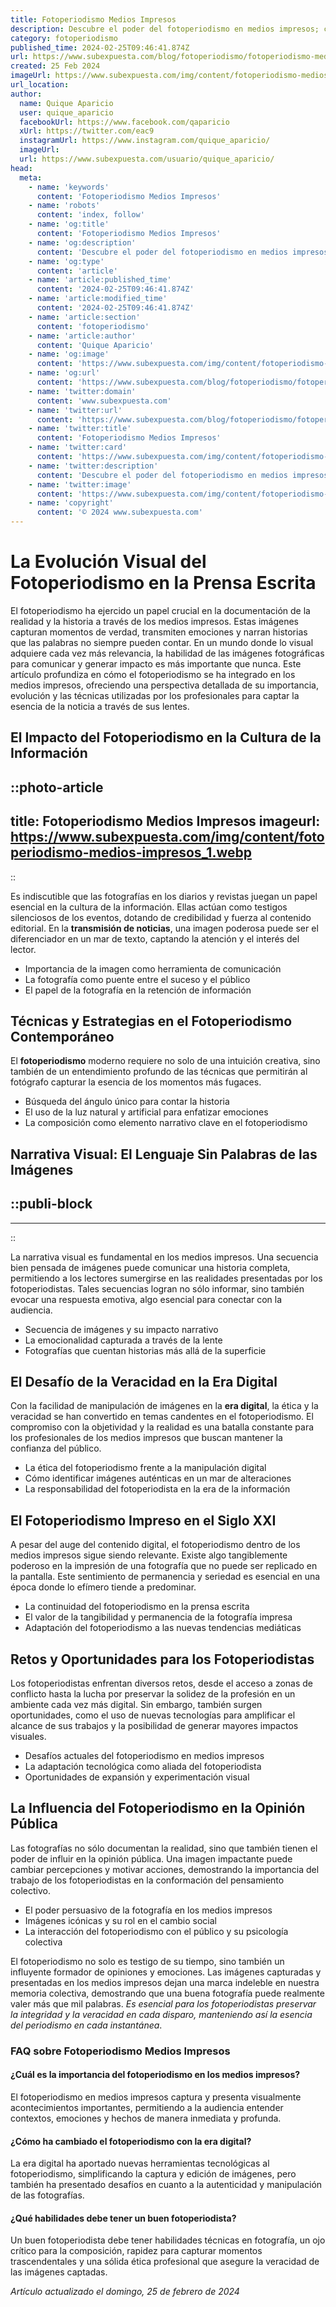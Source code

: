 ```yaml
---
title: Fotoperiodismo Medios Impresos
description: Descubre el poder del fotoperiodismo en medios impresos; capturamos la esencia de la noticia a través de imágenes impactantes que hablan por sí solas.
category: fotoperiodismo
published_time: 2024-02-25T09:46:41.874Z
url: https://www.subexpuesta.com/blog/fotoperiodismo/fotoperiodismo-medios-impresos
created: 25 Feb 2024
imageUrl: https://www.subexpuesta.com/img/content/fotoperiodismo-medios-impresos_1.webp
url_location:
author:
  name: Quique Aparicio
  user: quique_aparicio
  facebookUrl: https://www.facebook.com/qaparicio
  xUrl: https://twitter.com/eac9
  instagramUrl: https://www.instagram.com/quique_aparicio/
  imageUrl: 
  url: https://www.subexpuesta.com/usuario/quique_aparicio/
head:
  meta:
    - name: 'keywords'
      content: 'Fotoperiodismo Medios Impresos'
    - name: 'robots'
      content: 'index, follow'
    - name: 'og:title'
      content: 'Fotoperiodismo Medios Impresos'
    - name: 'og:description'
      content: 'Descubre el poder del fotoperiodismo en medios impresos; capturamos la esencia de la noticia a través de imágenes impactantes que hablan por sí solas.'
    - name: 'og:type'
      content: 'article'
    - name: 'article:published_time'
      content: '2024-02-25T09:46:41.874Z'
    - name: 'article:modified_time'
      content: '2024-02-25T09:46:41.874Z'
    - name: 'article:section'
      content: 'fotoperiodismo'
    - name: 'article:author'
      content: 'Quique Aparicio'
    - name: 'og:image'
      content: 'https://www.subexpuesta.com/img/content/fotoperiodismo-medios-impresos_1.webp'
    - name: 'og:url'
      content: 'https://www.subexpuesta.com/blog/fotoperiodismo/fotoperiodismo-medios-impresos'
    - name: 'twitter:domain'
      content: 'www.subexpuesta.com'
    - name: 'twitter:url'
      content: 'https://www.subexpuesta.com/blog/fotoperiodismo/fotoperiodismo-medios-impresos'
    - name: 'twitter:title'
      content: 'Fotoperiodismo Medios Impresos'
    - name: 'twitter:card'
      content: 'https://www.subexpuesta.com/img/content/fotoperiodismo-medios-impresos_1.webp'
    - name: 'twitter:description'
      content: 'Descubre el poder del fotoperiodismo en medios impresos; capturamos la esencia de la noticia a través de imágenes impactantes que hablan por sí solas.'
    - name: 'twitter:image'
      content: 'https://www.subexpuesta.com/img/content/fotoperiodismo-medios-impresos_1.webp'
    - name: 'copyright'
      content: '© 2024 www.subexpuesta.com'
---
```

# La Evolución Visual del Fotoperiodismo en la Prensa Escrita

El fotoperiodismo ha ejercido un papel crucial en la documentación de la realidad y la historia a través de los medios impresos. Estas imágenes capturan momentos de verdad, transmiten emociones y narran historias que las palabras no siempre pueden contar. En un mundo donde lo visual adquiere cada vez más relevancia, la habilidad de las imágenes fotográficas para comunicar y generar impacto es más importante que nunca. Este artículo profundiza en cómo el fotoperiodismo se ha integrado en los medios impresos, ofreciendo una perspectiva detallada de su importancia, evolución y las técnicas utilizadas por los profesionales para captar la esencia de la noticia a través de sus lentes.

## El Impacto del Fotoperiodismo en la Cultura de la Información

::photo-article
---
title: Fotoperiodismo Medios Impresos
imageurl: https://www.subexpuesta.com/img/content/fotoperiodismo-medios-impresos_1.webp
---
::



Es indiscutible que las fotografías en los diarios y revistas juegan un papel esencial en la cultura de la información. Ellas actúan como testigos silenciosos de los eventos, dotando de credibilidad y fuerza al contenido editorial. En la **transmisión de noticias**, una imagen poderosa puede ser el diferenciador en un mar de texto, captando la atención y el interés del lector.

- Importancia de la imagen como herramienta de comunicación
- La fotografía como puente entre el suceso y el público
- El papel de la fotografía en la retención de información

## Técnicas y Estrategias en el Fotoperiodismo Contemporáneo

El **fotoperiodismo** moderno requiere no solo de una intuición creativa, sino también de un entendimiento profundo de las técnicas que permitirán al fotógrafo capturar la esencia de los momentos más fugaces.

- Búsqueda del ángulo único para contar la historia
- El uso de la luz natural y artificial para enfatizar emociones
- La composición como elemento narrativo clave en el fotoperiodismo

## Narrativa Visual: El Lenguaje Sin Palabras de las Imágenes

  ::publi-block
  ---
  ---
  ::
  
  

La narrativa visual es fundamental en los medios impresos. Una secuencia bien pensada de imágenes puede comunicar una historia completa, permitiendo a los lectores sumergirse en las realidades presentadas por los fotoperiodistas. Tales secuencias logran no sólo informar, sino también evocar una respuesta emotiva, algo esencial para conectar con la audiencia.

- Secuencia de imágenes y su impacto narrativo
- La emocionalidad capturada a través de la lente
- Fotografías que cuentan historias más allá de la superficie

## El Desafío de la Veracidad en la Era Digital

Con la facilidad de manipulación de imágenes en la **era digital**, la ética y la veracidad se han convertido en temas candentes en el fotoperiodismo. El compromiso con la objetividad y la realidad es una batalla constante para los profesionales de los medios impresos que buscan mantener la confianza del público.

- La ética del fotoperiodismo frente a la manipulación digital
- Cómo identificar imágenes auténticas en un mar de alteraciones
- La responsabilidad del fotoperiodista en la era de la información

## El Fotoperiodismo Impreso en el Siglo XXI

A pesar del auge del contenido digital, el fotoperiodismo dentro de los medios impresos sigue siendo relevante. Existe algo tangiblemente poderoso en la impresión de una fotografía que no puede ser replicado en la pantalla. Este sentimiento de permanencia y seriedad es esencial en una época donde lo efímero tiende a predominar.

- La continuidad del fotoperiodismo en la prensa escrita
- El valor de la tangibilidad y permanencia de la fotografía impresa
- Adaptación del fotoperiodismo a las nuevas tendencias mediáticas

## Retos y Oportunidades para los Fotoperiodistas

Los fotoperiodistas enfrentan diversos retos, desde el acceso a zonas de conflicto hasta la lucha por preservar la solidez de la profesión en un ambiente cada vez más digital. Sin embargo, también surgen oportunidades, como el uso de nuevas tecnologías para amplificar el alcance de sus trabajos y la posibilidad de generar mayores impactos visuales.

- Desafíos actuales del fotoperiodismo en medios impresos
- La adaptación tecnológica como aliada del fotoperiodista
- Oportunidades de expansión y experimentación visual

## La Influencia del Fotoperiodismo en la Opinión Pública

Las fotografías no sólo documentan la realidad, sino que también tienen el poder de influir en la opinión pública. Una imagen impactante puede cambiar percepciones y motivar acciones, demostrando la importancia del trabajo de los fotoperiodistas en la conformación del pensamiento colectivo.

- El poder persuasivo de la fotografía en los medios impresos
- Imágenes icónicas y su rol en el cambio social
- La interacción del fotoperiodismo con el público y su psicología colectiva

El fotoperiodismo no solo es testigo de su tiempo, sino también un influyente formador de opiniones y emociones. Las imágenes capturadas y presentadas en los medios impresos dejan una marca indeleble en nuestra memoria colectiva, demostrando que una buena fotografía puede realmente valer más que mil palabras. *Es esencial para los fotoperiodistas preservar la integridad y la veracidad en cada disparo, manteniendo así la esencia del periodismo en cada instantánea*.

### FAQ sobre Fotoperiodismo Medios Impresos

#### ¿Cuál es la importancia del fotoperiodismo en los medios impresos?
El fotoperiodismo en medios impresos captura y presenta visualmente acontecimientos importantes, permitiendo a la audiencia entender contextos, emociones y hechos de manera inmediata y profunda.

#### ¿Cómo ha cambiado el fotoperiodismo con la era digital?
La era digital ha aportado nuevas herramientas tecnológicas al fotoperiodismo, simplificando la captura y edición de imágenes, pero también ha presentado desafíos en cuanto a la autenticidad y manipulación de las fotografías.

#### ¿Qué habilidades debe tener un buen fotoperiodista?
Un buen fotoperiodista debe tener habilidades técnicas en fotografía, un ojo crítico para la composición, rapidez para capturar momentos trascendentales y una sólida ética profesional que asegure la veracidad de las imágenes captadas.

_Artículo actualizado el domingo, 25 de febrero de 2024_